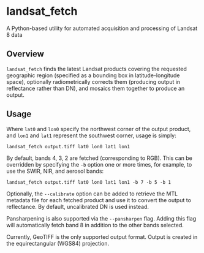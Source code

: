 # landsat_fetch

A Python-based utility for automated acquisition and processing of Landsat 8 data

## Overview

`landsat_fetch` finds the latest Landsat products covering the requested geographic region (specified as a bounding box in latitude-longitude space),
optionally radiometrically corrects them (producing output in reflectance rather than DN), and mosaics them together to produce an output.

## Usage

Where `lat0` and `lon0` specify the northwest corner of the output product, and `lon1` and `lat1` represent the southwest corner, usage is simply:

```
landsat_fetch output.tiff lat0 lon0 lat1 lon1
```

By default, bands 4, 3, 2 are fetched (corresponding to RGB). This can be overridden by specifying the `-b` option one or more times, for example, to use the SWIR, NIR, and aerosol bands:

```
landsat_fetch output.tiff lat0 lon0 lat1 lon1 -b 7 -b 5 -b 1
```

Optionally, the `--calibrate` option can be added to retrieve the MTL metadata file for each fetched product and use it to convert the output to reflectance. By default, uncalibrated DN is used instead.

Pansharpening is also supported via the `--pansharpen` flag. Adding this flag will automatically fetch band 8 in addition to the other bands selected.

Currently, GeoTIFF is the only supported output format. Output is created in the equirectangular (WGS84) projection.
